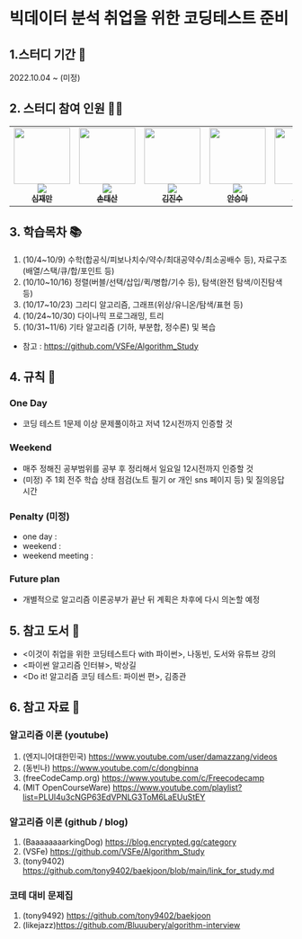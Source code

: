 # 빅데이터 분석 취업을 위한 코딩테스트 준비

## 1.스터디 기간 🚀
2022.10.04 ~ (미정)

## 2. 스터디 참여 인원 👩‍💻
<table>
  <tr>
    <td align="center"><a href="https://github.com/shimjaeman"><img src="https://avatars.githubusercontent.com/u/95950967?v=4?s=100" width="100px;" alt=""/><br /><img src="https://mazassumnida.wtf/api/mini/generate_badge?boj=sjm2449" widt="100px"><br /><sub><b>심재만</b></sub></a><br /></td>
    <td align="center"><a href="https://github.com/깃허브아이디"><img src="https://avatars.githubusercontent.com/u/프로필사진?v=4?s=100" width="100px;" alt=""/><br /><img src="https://mazassumnida.wtf/api/mini/generate_badge?boj=백준아이디" widt="100px"><br /><sub><b>손태산</b></sub></a><br /></td>
    <td align="center"><a href="https://github.com/깃허브아이디"><img src="https://avatars.githubusercontent.com/u/프로필사진?v=4?s=100" width="100px;" alt=""/><br /><img src="https://mazassumnida.wtf/api/mini/generate_badge?boj=백준아이디" widt="100px"><br /><sub><b>김진수</b></sub></a><br /></td>
    <td align="center"><a href="https://github.com/깃허브아이디"><img src="https://avatars.githubusercontent.com/u/프로필사진?v=4?s=100" width="100px;" alt=""/><br /><img src="https://mazassumnida.wtf/api/mini/generate_badge?boj=백준아이디" widt="100px"><br /><sub><b>안승아</b></sub></a><br /></td>
    <td align="center"><a href="https://github.com/깃허브아이디"><img src="https://avatars.githubusercontent.com/u/프로필사진?v=4?s=100" width="100px;" alt=""/><br /><img src="https://mazassumnida.wtf/api/mini/generate_badge?boj=백준아이디" widt="100px"><br /><sub><b>정진명</b></sub></a><br /></td>    
  </tr>
</table>

## 3. 학습목차 📚
1. (10/4~10/9) 수학(합공식/피보나치수/약수/최대공약수/최소공배수 등), 자료구조 (배열/스택/큐/합/포인트 등)
2. (10/10~10/16) 정렬(버블/선택/삽입/퀵/병합/기수 등), 탐색(완전 탐색/이진탐색 등)
3. (10/17~10/23) 그리디 알고리즘, 그래프(위상/유니온/탐색/표현 등)
4. (10/24~10/30) 다이나믹 프로그래밍, 트리
5. (10/31~11/6) 기타 알고리즘 (기하, 부분합, 정수론) 및 복습
* 참고 : https://github.com/VSFe/Algorithm_Study

## 4. 규칙 📜
### One Day 
* 코딩 테스트 1문제 이상 문제풀이하고 저녁 12시전까지 인증할 것

### Weekend 
* 매주 정해진 공부범위를 공부 후 정리해서 일요일 12시전까지 인증할 것
* (미정) 주 1회 전주 학습 상태 점검(노트 필기 or 개인 sns 페이지 등) 및 질의응답 시간

### Penalty (미정)
* one day :
* weekend : 
* weekend meeting :

### Future plan
* 개별적으로 알고리즘 이론공부가 끝난 뒤 계획은 차후에 다시 의논할 예정

## 5. 참고 도서 📖
  - <이것이 취업을 위한 코딩테스트다 with 파이썬>, 나동빈, 도서와 유튜브 강의
  - <파이썬 알고리즘 인터뷰>, 박상길
  - <Do it! 알고리즘 코딩 테스트: 파이썬 편>, 김종관

## 6. 참고 자료 💾
### 알고리즘 이론 (youtube)
1. (엔지니어대한민국) https://www.youtube.com/user/damazzang/videos
2. (동빈나) https://www.youtube.com/c/dongbinna
3. (freeCodeCamp.org) https://www.youtube.com/c/Freecodecamp
4. (MIT OpenCourseWare) https://www.youtube.com/playlist?list=PLUl4u3cNGP63EdVPNLG3ToM6LaEUuStEY

### 알고리즘 이론 (github / blog)
1. (BaaaaaaaarkingDog) https://blog.encrypted.gg/category
2. (VSFe) https://github.com/VSFe/Algorithm_Study
3. (tony9402) https://github.com/tony9402/baekjoon/blob/main/link_for_study.md

### 코테 대비 문제집 
1. (tony9492) https://github.com/tony9402/baekjoon
2. (likejazz)https://github.com/Bluuubery/algorithm-interview

